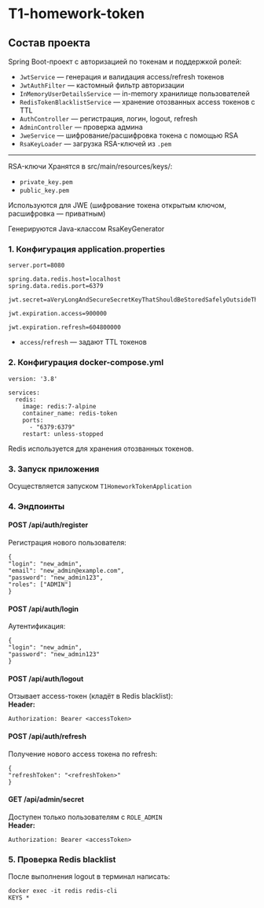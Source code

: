 # T1-homework-token
## Состав проекта

Spring Boot-проект с авторизацией по токенам и поддержкой ролей:

- `JwtService` — генерация и валидация access/refresh токенов
- `JwtAuthFilter` — кастомный фильтр авторизации
- `InMemoryUserDetailsService` — in-memory хранилище пользователей
- `RedisTokenBlacklistService` — хранение отозванных access токенов с TTL
- `AuthController` — регистрация, логин, logout, refresh
- `AdminController` — проверка админа
- `JweService` — шифрование/расшифровка токена с помощью RSA
- `RsaKeyLoader` — загрузка RSA-ключей из `.pem`
---

RSA-ключи
Хранятся в src/main/resources/keys/:

- `private_key.pem`
- `public_key.pem`

Используются для JWE (шифрование токена открытым ключом, расшифровка — приватным)

Генерируются Java-классом RsaKeyGenerator

### 1. Конфигурация application.properties

```
server.port=8080

spring.data.redis.host=localhost
spring.data.redis.port=6379

jwt.secret=aVeryLongAndSecureSecretKeyThatShouldBeStoredSafelyOutsideTheCodebase

jwt.expiration.access=900000

jwt.expiration.refresh=604800000
```

- `access`/`refresh` — задают TTL токенов

### 2. Конфигурация docker-compose.yml

```
version: '3.8'

services:
  redis:
    image: redis:7-alpine
    container_name: redis-token
    ports:
      - "6379:6379"
    restart: unless-stopped
```

Redis используется для хранения отозванных токенов.

### 3. Запуск приложения

Осуществляется запуском `T1HomeworkTokenApplication`

### 4. Эндпоинты

#### POST /api/auth/register

Регистрация нового пользователя:

```
{
"login": "new_admin",
"email": "new_admin@example.com",
"password": "new_admin123",
"roles": ["ADMIN"]
}
```

#### POST /api/auth/login

Аутентификация:

```
{
"login": "new_admin",
"password": "new_admin123"
}
```

#### POST /api/auth/logout

Отзывает access-токен (кладёт в Redis blacklist):  
**Header:**
```
Authorization: Bearer <accessToken>
```

#### POST /api/auth/refresh

Получение нового access токена по refresh:

```
{
"refreshToken": "<refreshToken>"
}
```

#### GET /api/admin/secret

Доступен только пользователям с `ROLE_ADMIN`  
**Header:**
```
Authorization: Bearer <accessToken>
```

### 5. Проверка Redis blacklist

После выполнения logout в терминал написать:
```
docker exec -it redis redis-cli
KEYS * 
```
